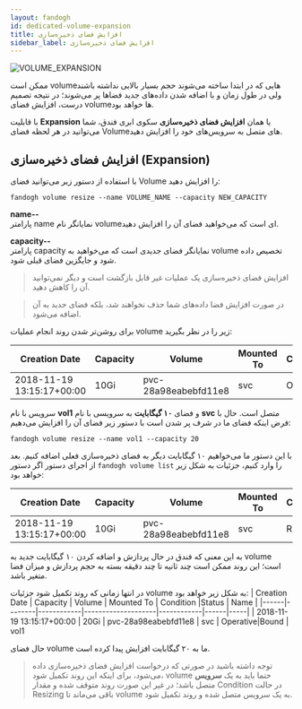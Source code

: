 ```yaml
---
layout: fandogh
id: dedicated-volume-expansion
title: افزایش فضای ذخیره‌سازی
sidebar_label: افزایش فضای ذخیره‌سازی
---
```


![VOLUME_EXPANSION](/img/docs/volume_expansion.png "VOLUME_EXPANSION")

ممکن است volumeهایی که در ابتدا ساخته می‌شوند حجم بسیار بالایی نداشته باشند ولی در طول زمان و با اضافه شدن داده‌های جدید فضاها پر می‌شوند؛ در نتیجه تصمیم درست، افزایش فضای volumeها خواهد بود.

با قابلیت **Expansion** یا همان **افزایش فضای ذخیره‌سازی** سکوی ابری فندق، شما می‌توانید در هر لحظه فضای Volumeهای متصل به سرویس‌های خود را افزایش دهید.

## افزایش فضای ذخیره‌سازی (Expansion)
با استفاده از دستور زیر می‌توانید فضای Volume را افزایش دهید:

```
fandogh volume resize --name VOLUME_NAME --capacity NEW_CAPACITY
```
**name--**\
پارامتر name نمایانگر نام volumeای است که می‌خواهید فضای ‌آن را افزایش دهید.

**capacity--** \
پارامتر capacity نمایانگر فضای جدیدی است که می‌خواهید به volume تخصیص داده شود و جایگزین فضای قبلی شود.

> افزایش فضای ذخیره‌سازی یک عملیات غیر قابل بازگشت است و دیگر نمی‌توانید آن را کاهش دهید.

> در صورت افزایش فضا داده‌های شما حذف نخواهند شد، بلکه فضای جدید به آن اضافه می‌شود.

برای روشن‌تر شدن روند انجام عملیات volume زیر را در نظر بگیرید:

| Creation Date | Capacity | Volume | Mounted To | Condition |Status | Name |
|------|--------|------------|--------------------|------------|------|-----|
| 2018-11-19 13:15:17+00:00 | 10Gi | pvc-28a98eabebfd11e8 | svc | Operative|Bound  | vol1

سرویس با نام **vol1** و فضای **۱۰ گیگابایت** به سرویسی با نام **svc** متصل است. حال با فرض اینکه فضای ما در شرف پر شدن است با دستور زیر فضای آن را افزایش می‌دهیم:
```
fandogh volume resize --name vol1 --capacity 20
```
با این دستور ما می‌خواهیم ۱۰ گیگابایت دیگر به فضای ذخیره‌سازی فعلی اضافه کنیم. بعد از اجرای دستور اگر دستور `fandogh volume list` را وارد کنیم، جزئیات به شکل زیر خواهد بود:

| Creation Date | Capacity | Volume | Mounted To | Condition |Status | Name |
|------|--------|------------|--------------------|------------|------|-----|
| 2018-11-19 13:15:17+00:00 | 10Gi | pvc-28a98eabebfd11e8 | svc | Resizing|Bound  | vol1

به این معنی که فندق در حال پردازش و اضافه کردن ۱۰ گیگابایت جدید به volume است؛ این روند ممکن است چند ثانیه تا چند دقیقه بسته به حجم پردازش و میزان فضا متغیر باشد.

در انتها زمانی که روند تکمیل شود جزئیات volume به شکل زیر خواهد بود:
| Creation Date | Capacity | Volume | Mounted To | Condition |Status | Name |
|------|--------|------------|--------------------|------------|------|-----|
| 2018-11-19 13:15:17+00:00 | 20Gi | pvc-28a98eabebfd11e8 | svc | Operative|Bound  | vol1

حال فضای volume ما به ۲۰ گیگابایت افزایش پیدا کرده است.

> توجه داشته باشید در صورتی که درخواست افزایش فضای ذخیره‌سازی داده می‌شود، برای اینکه این روند تکمیل شود، volume حتما باید به یک **سرویس** متصل باشد؛ در غیر این صورت روند متوقف شده و مقدار Condition در حالت Resizing باقی می‌ماند تا volume به یک سرویس متصل شده و روند تکمیل شود.
